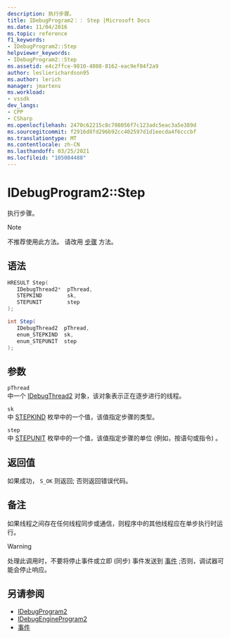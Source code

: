 ```yaml
---
description: 执行步骤。
title: IDebugProgram2：： Step |Microsoft Docs
ms.date: 11/04/2016
ms.topic: reference
f1_keywords:
- IDebugProgram2::Step
helpviewer_keywords:
- IDebugProgram2::Step
ms.assetid: e4c2ffce-9810-4088-8162-eac9ef04f2a9
author: leslierichardson95
ms.author: lerich
manager: jmartens
ms.workload:
- vssdk
dev_langs:
- CPP
- CSharp
ms.openlocfilehash: 2470c62215c8c708056f7c123adc5eac3a5e389d
ms.sourcegitcommit: f2916d8fd296b92cc402597d1d1eecda4f6cccbf
ms.translationtype: MT
ms.contentlocale: zh-CN
ms.lasthandoff: 03/25/2021
ms.locfileid: "105084488"
---
```

# <a name="idebugprogram2step"></a>IDebugProgram2::Step
执行步骤。

> [!NOTE]
> 不推荐使用此方法。 请改用 [步骤](../../../extensibility/debugger/reference/idebugprocess3-step.md) 方法。

## <a name="syntax"></a>语法

```cpp
HRESULT Step( 
   IDebugThread2*  pThread,
   STEPKIND        sk,
   STEPUNIT        step
);
```

```csharp
int Step( 
   IDebugThread2  pThread,
   enum_STEPKIND  sk,
   enum_STEPUNIT  step
);
```

## <a name="parameters"></a>参数
`pThread`\
中一个 [IDebugThread2](../../../extensibility/debugger/reference/idebugthread2.md) 对象，该对象表示正在逐步进行的线程。

`sk`\
中 [STEPKIND](../../../extensibility/debugger/reference/stepkind.md) 枚举中的一个值，该值指定步骤的类型。

`step`\
中 [STEPUNIT](../../../extensibility/debugger/reference/stepunit.md) 枚举中的一个值，该值指定步骤的单位 (例如，按语句或指令) 。

## <a name="return-value"></a>返回值
 如果成功， `S_OK` 则返回; 否则返回错误代码。

## <a name="remarks"></a>备注
 如果线程之间存在任何线程同步或通信，则程序中的其他线程应在单步执行时运行。

> [!WARNING]
> 处理此调用时，不要将停止事件或立即 (同步) 事件发送到 [事件](../../../extensibility/debugger/reference/idebugeventcallback2-event.md) ;否则，调试器可能会停止响应。

## <a name="see-also"></a>另请参阅
- [IDebugProgram2](../../../extensibility/debugger/reference/idebugprogram2.md)
- [IDebugEngineProgram2](../../../extensibility/debugger/reference/idebugengineprogram2.md)
- [事件](../../../extensibility/debugger/reference/idebugeventcallback2-event.md)
